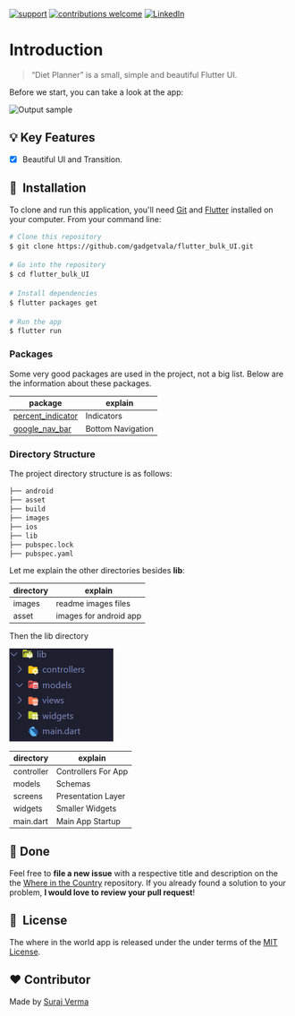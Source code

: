 
[![support](https://img.shields.io/badge/plateform-flutter%7Candroid%20studio-9cf?style=plastic&logo=appveyor)](https://github.com/gadgetvala/Where_in_the_World--android)
[![contributions welcome](https://img.shields.io/badge/contributions-welcome-brightgreen.svg?style=flat)](https://github.com/gadgetvala/Where_in_the_World--android/issues)
[![LinkedIn](https://img.shields.io/badge/-LinkedIn-black.svg?style=flat-square&logo=linkedin&colorB=555)](https://www.linkedin.com/in/gadgetvala/)

# Introduction

> “Diet Planner”
is a small, simple and beautiful Flutter UI.

Before we start, you can take a look at the app:

![Output sample](images/preview.gif)

## :bulb: Key Features

- [x] Beautiful UI and Transition.

## 🚀 &nbsp;Installation

To clone and run this application, you'll need [Git](https://git-scm.com) and [Flutter](https://flutter.dev/docs/get-started/install) installed on your computer. From your command line:

```bash
# Clone this repository
$ git clone https://github.com/gadgetvala/flutter_bulk_UI.git

# Go into the repository
$ cd flutter_bulk_UI

# Install dependencies
$ flutter packages get

# Run the app
$ flutter run
```


### Packages


Some very good packages are used in the project, not a big list.
Below are the information about these packages.

package | explain
---|---
[percent_indicator](https://pub.dev/packages/percent_indicator) | Indicators
[google_nav_bar](https://pub.dev/packages/google_nav_bar) | Bottom Navigation

### Directory Structure

The project directory structure is as follows:

```
├── android
├── asset
├── build
├── images
├── ios
├── lib
├── pubspec.lock
├── pubspec.yaml

```


Let me explain the other directories besides **lib**:

directory | explain
---|---
images | readme images files
asset | images for android app

Then the lib directory


![lib](images/lib.png)

directory | explain
---|---
controller | Controllers For App
models | Schemas
screens | Presentation Layer
widgets | Smaller Widgets
main.dart | Main App Startup

## :clap: Done
Feel free to **file a new issue** with a respective title and description on the the [Where in the Country](https://github.com/gadgetvala/flutter_bulk_UI/issues) repository. If you already found a solution to your problem, **I would love to review your pull request**! 

## 📘&nbsp; License
The where in the world app is released under the under terms of the [MIT License](LICENSE).

## :heart: Contributor
Made by [Suraj Verma](https://github.com/gadgetvala)

